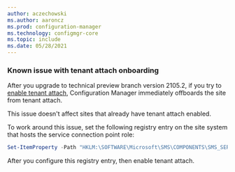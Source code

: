 ```yaml
---
author: aczechowski
ms.author: aaroncz
ms.prod: configuration-manager
ms.technology: configmgr-core
ms.topic: include
ms.date: 05/28/2021
---
```


### <a name="ki_ta"></a> Known issue with tenant attach onboarding

<!--10001852-->

After you upgrade to technical preview branch version 2105.2, if you try to [enable tenant attach](../../../../../tenant-attach/device-sync-actions.md), Configuration Manager immediately offboards the site from tenant attach.

This issue doesn't affect sites that already have tenant attach enabled.

To work around this issue, set the following registry entry on the site system that hosts the service connection point role:

```powershell
Set-ItemProperty -Path "HKLM:\SOFTWARE\Microsoft\SMS\COMPONENTS\SMS_SERVICE_CONNECTOR" -Name "HeartbeatWorker_IntervalSec" -Value 60
```

After you configure this registry entry, then enable tenant attach.
